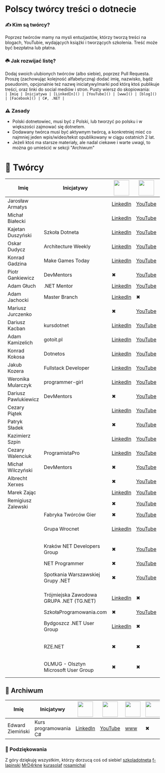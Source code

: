 # Polscy twórcy treści o dotnecie

### ✍️ Kim są twórcy?

Poprzez twórców mamy na mysli entuzjastów, którzy tworzą treści na blogach, YouTubie, wydających książki i tworzących szkolenia. Treść może być bezpłatna lub płatna.

### ☘️ Jak rozwijać listę?

Dodaj swoich ulubionych twórców (albo siebie), poprzez Pull Requesta. Proszę (zachowując kolejność alfabetyczną) dodać imię, nazwisko, bądź pseudonim, opcjonalnie też nazwę iniciatywy/marki pod którą ktoś publikuje treści, oraz linki do social mediów i stron.
Pusty wiersz do skopiowania: <br>
`| Imię | Inicjatywa | [LinkedIn]() | [YouTube]() | [www]() | [blog]() | [Facebook]() | C#, .NET |`

### ⚠ Zasady

-   Polski dotnetowiec, musi być z Polski, lub tworzyć po polsku i w większości zajmować się dotnetem.
-   Dodawany twórca musi być aktywnym twórcą, a konkretniej mieć co najmniej jeden wpis/wideo/tekst opublikowany w ciągu ostatnich 2 lat.
-   Jeżeli ktoś ma starsze materiały, ale nadal ciekawe i warte uwagi, to można go umieścić w sekcji "Archiwum"

# 👥 Twórcy

| Imię                 | Inicjatywy                               | <img src="https://static.vecteezy.com/system/resources/previews/018/930/587/original/linkedin-logo-linkedin-icon-transparent-free-png.png" width="50wv"> | <img src="https://zdalni.pl/wp-content/uploads/2021/11/1384060.png" width="50wv"> | <img src="https://icon-library.com/images/www-icon-png/www-icon-png-12.jpg" width="50wv"> | <img src="https://cdn-icons-png.flaticon.com/512/6114/6114045.png" width="50wv"> | <img src="https://cdn-icons-png.flaticon.com/512/124/124010.png" width="50wv"> | Tagi            |
| -------------------- | ---------------------------------------- | -------------------------------------------------------------------------------------------------------------------------------------------------------- | --------------------------------------------------------------------------------- | ----------------------------------------------------------------------------------------- | -------------------------------------------------------------------------------- | ------------------------------------------------------------------------------ | --------------- |
| Jarosław Armatys     |                                          | [LinkedIn](https://www.linkedin.com/in/jarmatys/)                                                                                                        | [YouTube](https://www.youtube.com/@jarmatys)                                      | [www](https://armatys.me/)                                                                | [blog](https://armatys.me/blog)                                                  | ✖                                                                              | C#, .NET        |
| Michał Białecki      |                                          | [LinkedIn](https://www.linkedin.com/in/michal-bialecki/)                                                                                                 | [YouTube](https://www.youtube.com/@michalbialeckicom)                             | ✖                                                                                         | [blog](https://www.michalbialecki.com/)                                          | ✖                                                                              | C#, .NET        |
| Kajetan Duszyński    | Szkoła Dotneta                           | [LinkedIn](https://www.linkedin.com/in/kduszynski/)                                                                                                      | [YouTube](https://www.youtube.com/@szkoladotneta)                                 | [www](https://szkoladotneta.pl/)                                                          | ✖                                                                                | ✖                                                                              | C#, .NET, Kursy |
| Oskar Dudycz         | Architecture Weekly                      | [LinkedIn](https://www.linkedin.com/in/oskardudycz/)                                                                                                     | [YouTube](https://www.youtube.com/@event-driven)                                  | [www](https://www.architecture-weekly.com/)                                               | [blog](https://event-driven.io/)                                                 | ✖                                                                              | Event Sourcing  |
| Konrad Gadzina       | Make Games Today                         | [LinkedIn](https://www.linkedin.com/in/fenixb3/)                                                                                                         | [YouTube](https://www.youtube.com/c/MakeGamesToday)                               | ✖                                                                                         | ✖                                                                                | [Facebook](https://www.facebook.com/MakeGamesToday)                            | GameDev         |
| Piotr Gankiewicz     | DevMentors                               | ✖                                                                                                                                                        | [YouTube](https://www.youtube.com/@DevMentorsPL)                                  | [www](https://devmentors.io/)                                                             | ✖                                                                                | ✖                                                                              | C#, .NET, Kursy |
| Adam Głuch           | .NET Mentor                              | [LinkedIn](https://www.linkedin.com/in/adam-g%C5%82uch-b18561173/)                                                                                       | [YouTube](https://www.youtube.com/@dotnetmentor)                                   | [www](https://dotnetmentor.pl/)                                                           | ✖                                                                                | ✖                                                                              | C#, .NET        |
| Adam Jachocki        | Master Branch                            | [LinkedIn](https://www.linkedin.com/in/adam-jachocki-57aab2154/)                                                                                         | ✖                                                                                 | ✖                                                                                         | [blog](https://masterbranch.pl/)                                                 | [Facebook](https://www.facebook.com/MasterBranchAdmin)                         | C#, .NET, Kursy |
| Mariusz Jurczenko    |                                          | ✖                                                                                                                                                        | [YouTube](https://www.youtube.com/@MariuszJurczenko/videos)                       | [www](https://dev-hobby.pl/)                                                              | [blog](https://dev-hobby.pl/blog/)                                               | ✖                                                                              | C#, .NET        |
| Dariusz Kacban       | kursdotnet                               | [LinkedIn](https://www.linkedin.com/in/dariusz-kacban-a7b55a92/)                                                                                         | [YouTube](https://www.youtube.com/@kursdotnet)                                    | [www](https://kursdotnet.pl/)                                                             | [blog](https://kursdotnet.pl/blog/)                                              | ✖                                                                              | C#, .NET        |
| Adam Kamizelich      | gotoit.pl                                | [LinkedIn](https://www.linkedin.com/in/adam-kamizelich)                                                                                                  | [YouTube](https://www.youtube.com/channel/UCR-3WcAsd_E_bSsozmW164A)               | [www](https://gotoit.pl/)                                                                 | ✖                                                                                | ✖                                                                              | C#, .NET, Kursy |
| Konrad Kokosa        | Dotnetos                                 | [LinkedIn](https://www.linkedin.com/in/kkokosa/)                                                                                                         | [YouTube](https://www.youtube.com/@Dotnetos/featured)                             | ✖                                                                                         | [blog](http://blog.kokosa.net/)                                                  | ✖                                                                              | C#, .NET        |
| Jakub Kozera         | Fullstack Developer                      | [LinkedIn](https://www.linkedin.com/in/jakub-kozera/)                                                                                                    | [YouTube](https://www.youtube.com/@FullstackDeveloperPL)                          | ✖                                                                                         | ✖                                                                                | ✖                                                                              | C#, .NET, Kursy |
| Weronika Mularczyk   | programmer-girl                          | [LinkedIn](https://www.linkedin.com/in/weronika-tobor/)                                                                                                  | [YouTube](https://www.youtube.com/@KursAzureDevOps)                               | ✖                                                                                         | [blog](https://programmer-girl.com/)                                             | ✖                                                                              | C#, .NET        |
| Dariusz Pawlukiewicz | DevMentors                               | ✖                                                                                                                                                        | [YouTube](https://www.youtube.com/@DevMentorsPL)                                  | [www](https://devmentors.io/)                                                             | ✖                                                                                | ✖                                                                              | C#, .NET, Kursy |
| Cezary Piątek        |                                          | [LinkedIn](https://www.linkedin.com/in/%F0%9F%9B%A0-cezary-pi%C4%85tek-373737185/)                                                                       | [YouTube](https://www.youtube.com/@cezarypiatek1509)                              | ✖                                                                                         | [blog](https://cezarypiatek.github.io/)                                          | ✖                                                                              | C#, .NET        |
| Patryk Sładek        |                                          | ✖                                                                                                                                                        | [YouTube](https://www.youtube.com/@PatrykSladekTech/videos)                       | ✖                                                                                         | ✖                                                                                | ✖                                                                              | C#, .NET        |
| Kazimierz Szpin      |                                          | [LinkedIn](https://www.linkedin.com/in/kazimierz-szpin/)                                                                                                 | [YouTube](https://www.youtube.com/@ModestProgrammer)                              | ✖                                                                                         | [www](https://www.modestprogrammer.pl/)                                          | ✖                                                                              | C#, .NET, Kursy |
| Cezary Walenciuk     | ProgramistaPro                           | [LinkedIn](https://www.linkedin.com/in/cezary-walenciuk/)                                                                                                | [YouTube](https://www.youtube.com/@CezaryWalenciuk)                               | [www](https://cezarywalenciuk.pl/)                                                        | ✖                                                                                | ✖                                                                              | C#, .NET        |
| Michał Wilczyński    | DevMentors                               | ✖                                                                                                                                                        | [YouTube](https://www.youtube.com/@DevMentorsPL)                                  | [www](https://devmentors.io/)                                                             | ✖                                                                                | ✖                                                                              | C#, .NET, Kursy |
| Albrecht Xerxes      |                                          | ✖                                                                                                                                                        | [YouTube](https://www.youtube.com/@WOjoElite)                                     | ✖                                                                                         | ✖                                                                                | [Facebook](https://www.facebook.com/profile.php?id=100063622165371)            | C#, .NET        |
| Marek Zając          |                                          | [LinkedIn](https://www.linkedin.com/in/zajacmarek92/)                                                                                                    | [YouTube](https://www.youtube.com/@zajacmarek)                                    | ✖                                                                                         | ✖                                                                                | ✖                                                                              | C#, .NET        |
| Remigiusz Zalewski   |                                          | ✖                                                                                                                                                        | [YouTube](https://www.youtube.com/@remigiuszzalewski)                             | ✖                                                                                         | ✖                                                                                | ✖                                                                              | C#, .NET        |
|                      | Fabryka Twórców Gier                     | ✖                                                                                                                                                        | [YouTube](https://www.youtube.com/@FabrykaTworcowGier/videos)                     | ✖                                                                                         | ✖                                                                                | ✖                                                                              | GameDev         |
|                      | Grupa Wrocnet                            | [LinkedIn](https://www.linkedin.com/company/wroc%C5%82aw-net-user-group/)                                                                                | [YouTube](https://www.youtube.com/@GrupaWrocnet)                                  | [www](https://www.meetup.com/pl-PL/wrocnet/)                                              | ✖                                                                                | ✖                                                                              | .NET User Group |
|                      | Kraków NET Developers Group              | ✖                                                                                                                                                        | [YouTube](https://www.youtube.com/@krakownetdevelopersgroup7840)                  | ✖                                                                                         | ✖                                                                                | ✖                                                                              | .NET User Group |
|                      | NET Programmer                           | ✖                                                                                                                                                        | [YouTube](https://www.youtube.com/@net-programmer)                                | ✖                                                                                         | ✖                                                                                | ✖                                                                              | C#, .NET        |
|                      | Spotkania Warszawskiej Grupy .NET        | ✖                                                                                                                                                        | [YouTube](https://www.youtube.com/@wgnet)                                         | [www](https://www.meetup.com/WG-NET/)                                                     | ✖                                                                                | ✖                                                                              | .NET User Group |
|                      | Trójmiejska Zawodowa GRUPA .NET (TG.NET) | [LinkedIn](https://www.linkedin.com/company/tri-city-professional-net-group/)                                                                            | ✖                                                                                 | [www](https://www.meetup.com/pl-PL/tg-net/)                                               | ✖                                                                                | ✖                                                                              | .NET User Group |
|                      | SzkołaProgramowania.com                  | ✖                                                                                                                                                        | [YouTube](https://www.youtube.com/@szkolaprogramowaniacom)                        | [www](https://szkolaprogramowania.com/)                                                   | ✖                                                                                | ✖                                                                              | C#, .NET        |
|                      | Bydgoszcz .NET User Group                | [LinkedIn](https://www.linkedin.com/company/bydgoszcz-net-user-group/)                                                                                   | ✖                                                                                 | [www](https://www.meetup.com/pl-PL/net-user-group-bydgoszcz/)                             | [blog](https://bdgnet.github.io/)                                                | ✖                                                                              | .NET User Group |
|                      | RZE.NET                                  | ✖                                                                                                                                                        | ✖                                                                                 | [www](https://www.meetup.com/pl-PL/rzeszow-net/)                                          | ✖                                                                                | [Facebook](https://www.facebook.com/rze.net/)                                  | .NET User Group |
|                      | OLMUG - Olsztyn Microsoft User Group     | ✖                                                                                                                                                        | ✖                                                                                 | [www](https://www.meetup.com/pl-PL/ol-mug/)                                               | ✖                                                                                | [Facebook](https://www.facebook.com/olmug/?locale=pl_PL)                       | .NET User Group |

## 👥 Archiwum

| Imię             | Inicjatywy            | <img src="https://static.vecteezy.com/system/resources/previews/018/930/587/original/linkedin-logo-linkedin-icon-transparent-free-png.png" width="50wv"> | <img src="https://zdalni.pl/wp-content/uploads/2021/11/1384060.png" width="50wv"> | <img src="https://icon-library.com/images/www-icon-png/www-icon-png-12.jpg" width="50wv"> | <img src="https://cdn-icons-png.flaticon.com/512/6114/6114045.png" width="50wv"> | Tagi     |
| ---------------- | --------------------- | -------------------------------------------------------------------------------------------------------------------------------------------------------- | --------------------------------------------------------------------------------- | ----------------------------------------------------------------------------------------- | -------------------------------------------------------------------------------- | -------- |
| Edward Ziemiński | Kurs programowania C# | [LinkedIn]()                                                                                                                                             | [YouTube](https://www.youtube.com/@kursprogramowaniac1606/videos)                 | [www](https://kurscsharp.pl/)                                                             | ✖                                                                                | C#, .NET |

### 🙏 Podziękowania

Z góry dziękuję wszystkim, którzy dorzucą coś od siebie!
[szkoladotneta](https://github.com/szkoladotneta)
[f-lapinski](https://github.com/f-lapinski)
[MrD4rkne](https://github.com/MrD4rkne)
[kurasolaf](https://github.com/kurasolaf)
[rosamichal](https://github.com/rosamichal)

